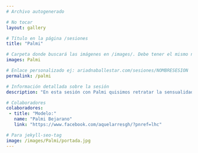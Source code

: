 ```yaml
---
# Archivo autogenerado

# No tocar
layout: gallery

# Título en la página /sesiones
title: "Palmi"

# Carpeta donde buscará las imágenes en /images/. Debe tener el mismo nombre y sin espacios
images: Palmi

# Enlace personalizado ej: ariadnaballestar.com/sesiones/NOMBRESESION
permalink: /palmi

# Información detallada sobre la sesión
description: "En esta sesión con Palmi quisimos retratar la sensualidad de las curvas femeninas. Con una estética alternativa y en una localización privada pasamos una mañana muy entretenida."

# Colaboradores
colaboradores:
 - title: "Modelo:"
   name: "Palmi Bejarano"
   link: "https://www.facebook.com/aquelarresgh/?pnref=lhc"

# Para jekyll-seo-tag
image: /images/Palmi/portada.jpg
---
```

